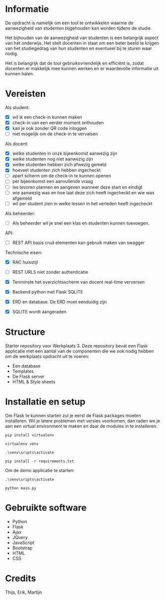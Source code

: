# Informatie

De opdracht is namelijk om een tool te ontwikkelen waarme de aanwezigheid van studenten bijgehouden kan worden tijdens de studie.

Het bijhouden van de aanwezigheid van studenten is een belangrijk aspect van het onderwijs. Het stelt docenten in staat om een beter beeld te krijgen van het studiegedrag van hun studenten en eventueel bij te sturen waar nodig.

Het is belangrijk dat de tool gebruiksvriendelijk en efficiënt is, zodat docenten er makkelijk mee kunnen werken en er waardevolle informatie uit kunnen halen.

# Vereisten

Als student:

- [x] wil ik een check-in kunnen maken
- [x] check-in van een eerder moment onthouden
- [x] kan je ook zonder QR code inloggen
- [ ] niet mogelijk om de check-in te vervalsen

Als docent:

- [x] welke studenten in onze bijeenkomst aanwezig zijn
- [x] welke studenten nog niet aanwezig zijn
- [x] welke studenten hebben zich afwezig gemeld
- [x] hoeveel studenten zich hebben ingecheckt
- [ ] apart scherm om de check-in te kunnen openen
- [ ] per bijeenkomst een aanvullende vraag
- [ ] les tevoren plannen en aangeven wanneer deze start en eindigt
- [ ] wie aanwezig was en hoe laat deze zich heeft ingecheckt en wie was afgemeld
- [ ] wil per student zien in welke lessen in het verleden heeft ingecheckt

Als beheerder:
- [ ] Als beheerder wil je snel een klas en studenten kunnen toevoegen.

API:
- [ ] REST API basis crud elementen kan gebruik maken van swagger

Technische eisen:
- [x] RAC huisstijl
- [ ] REST URLS niet zonder authenticatie
- [x] Tenminste het overzichtsscherm van docent real-time verversen
- [x] Backend python met Flask SQLITE
- [x] ERD en database. De ERD moet eenduidig zijn
- [x] SQLITE wordt aangeraden


# Structure
Starter repository voor Werkplaats 3. Deze repository bevat een Flask applicatie met een aantal van de componenten die we ook nodig hebben om de werkplaats opdracht uit te voeren: 
- Een database
- Templates
- De Flask server
- HTML & Style sheets

# Installatie en setup
Om Flask te kunnen starten zul je eerst de Flask packages moeten installeren. Wil je latere problemen met versies voorkomen, dan raden we je aan een virtual environment te maken en daar de modules in te 
installeren:  

```
pip install virtualenv

virtualenv venv

.\venv\sripts\activate

pip install -r requirements.txt
```
Om de demo applicatie te starten: 
``` 
.\venv\sripts\activate

python main.py
```

# Gebruikte software
- Python
- Flask
- Ajax
- JQuery
- JavaScript
- Bootstrap
- HTML
- CSS

# Credits

Thijs, Erik, Martijn
